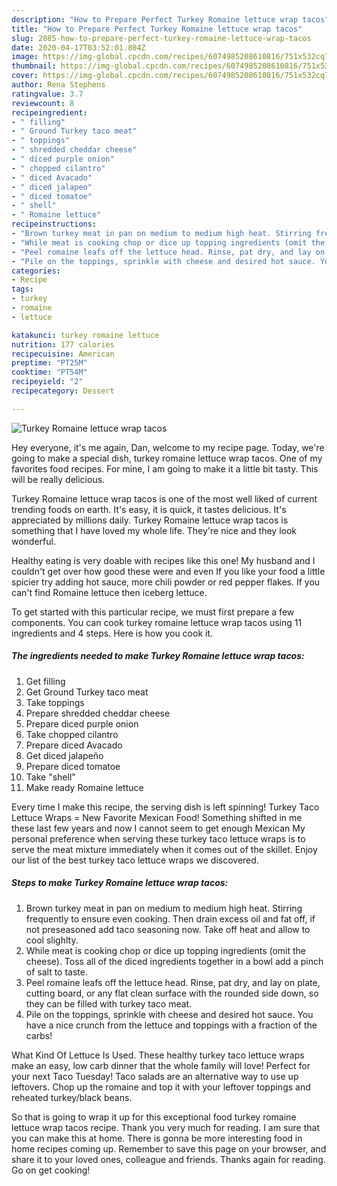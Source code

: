 ```yaml
---
description: "How to Prepare Perfect Turkey Romaine lettuce wrap tacos"
title: "How to Prepare Perfect Turkey Romaine lettuce wrap tacos"
slug: 2085-how-to-prepare-perfect-turkey-romaine-lettuce-wrap-tacos
date: 2020-04-17T03:52:01.804Z
image: https://img-global.cpcdn.com/recipes/6074985208610816/751x532cq70/turkey-romaine-lettuce-wrap-tacos-recipe-main-photo.jpg
thumbnail: https://img-global.cpcdn.com/recipes/6074985208610816/751x532cq70/turkey-romaine-lettuce-wrap-tacos-recipe-main-photo.jpg
cover: https://img-global.cpcdn.com/recipes/6074985208610816/751x532cq70/turkey-romaine-lettuce-wrap-tacos-recipe-main-photo.jpg
author: Rena Stephens
ratingvalue: 3.7
reviewcount: 8
recipeingredient:
- " filling"
- " Ground Turkey taco meat"
- " toppings"
- " shredded cheddar cheese"
- " diced purple onion"
- " chopped cilantro"
- " diced Avacado"
- " diced jalapeo"
- " diced tomatoe"
- " shell"
- " Romaine lettuce"
recipeinstructions:
- "Brown turkey meat in pan on medium to medium high heat. Stirring frequently to ensure even cooking.  Then drain excess oil and fat off, if not preseasoned add taco seasoning now. Take off heat and allow to cool slighlty."
- "While meat is cooking chop or dice up topping ingredients (omit the cheese). Toss all of the diced ingredients together in a bowl add a pinch of salt to taste."
- "Peel romaine leafs off the lettuce head. Rinse, pat dry, and lay on plate, cutting board, or any flat clean surface  with the rounded side down, so they can be filled with turkey taco meat."
- "Pile on the toppings, sprinkle with cheese and desired hot sauce. You have a nice crunch from the lettuce and toppings with a fraction of the carbs!"
categories:
- Recipe
tags:
- turkey
- romaine
- lettuce

katakunci: turkey romaine lettuce 
nutrition: 177 calories
recipecuisine: American
preptime: "PT25M"
cooktime: "PT54M"
recipeyield: "2"
recipecategory: Dessert

---
```



![Turkey Romaine lettuce wrap tacos](https://img-global.cpcdn.com/recipes/6074985208610816/751x532cq70/turkey-romaine-lettuce-wrap-tacos-recipe-main-photo.jpg)

Hey everyone, it's me again, Dan, welcome to my recipe page. Today, we're going to make a special dish, turkey romaine lettuce wrap tacos. One of my favorites food recipes. For mine, I am going to make it a little bit tasty. This will be really delicious.

Turkey Romaine lettuce wrap tacos is one of the most well liked of current trending foods on earth. It's easy, it is quick, it tastes delicious. It's appreciated by millions daily. Turkey Romaine lettuce wrap tacos is something that I have loved my whole life. They're nice and they look wonderful.

Healthy eating is very doable with recipes like this one! My husband and I couldn&#39;t get over how good these were and even If you like your food a little spicier try adding hot sauce, more chili powder or red pepper flakes. If you can&#39;t find Romaine lettuce then iceberg lettuce.


To get started with this particular recipe, we must first prepare a few components. You can cook turkey romaine lettuce wrap tacos using 11 ingredients and 4 steps. Here is how you cook it.

<!--inarticleads1-->

##### The ingredients needed to make Turkey Romaine lettuce wrap tacos:

1. Get  filling
1. Get  Ground Turkey taco meat
1. Take  toppings
1. Prepare  shredded cheddar cheese
1. Prepare  diced purple onion
1. Take  chopped cilantro
1. Prepare  diced Avacado
1. Get  diced jalapeño
1. Prepare  diced tomatoe
1. Take  &#34;shell&#34;
1. Make ready  Romaine lettuce


Every time I make this recipe, the serving dish is left spinning! Turkey Taco Lettuce Wraps = New Favorite Mexican Food! Something shifted in me these last few years and now I cannot seem to get enough Mexican My personal preference when serving these turkey taco lettuce wraps is to serve the meat mixture immediately when it comes out of the skillet. Enjoy our list of the best turkey taco lettuce wraps we discovered. 

<!--inarticleads2-->

##### Steps to make Turkey Romaine lettuce wrap tacos:

1. Brown turkey meat in pan on medium to medium high heat. Stirring frequently to ensure even cooking.  Then drain excess oil and fat off, if not preseasoned add taco seasoning now. Take off heat and allow to cool slighlty.
1. While meat is cooking chop or dice up topping ingredients (omit the cheese). Toss all of the diced ingredients together in a bowl add a pinch of salt to taste.
1. Peel romaine leafs off the lettuce head. Rinse, pat dry, and lay on plate, cutting board, or any flat clean surface  with the rounded side down, so they can be filled with turkey taco meat.
1. Pile on the toppings, sprinkle with cheese and desired hot sauce. You have a nice crunch from the lettuce and toppings with a fraction of the carbs!


What Kind Of Lettuce Is Used. These healthy turkey taco lettuce wraps make an easy, low carb dinner that the whole family will love! Perfect for your next Taco Tuesday! Taco salads are an alternative way to use up leftovers. Chop up the romaine and top it with your leftover toppings and reheated turkey/black beans. 

So that is going to wrap it up for this exceptional food turkey romaine lettuce wrap tacos recipe. Thank you very much for reading. I am sure that you can make this at home. There is gonna be more interesting food in home recipes coming up. Remember to save this page on your browser, and share it to your loved ones, colleague and friends. Thanks again for reading. Go on get cooking!
